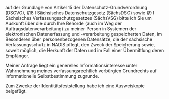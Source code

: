 auf der Grundlage von Artikel 15 der Datenschutz-Grundverordnung (DSGVO),
§18 I Sächsisches Datenschutzgesetz (SächsDSG) sowie
§9 I Sächsisches Verfassungsschutzgesetzes (SächsVSG) bitte ich Sie um Auskunft
über die durch Ihre Behörde (auch im Weg der Auftragsdatenverarbeitung) zu meiner
Person in Systemen der elektronischen Datenerfassung und -verarbeitung gespeicherten
Daten, im Besonderen über personenbezogenen Datensätze, die der sächsische
Verfassungsschutz in NADIS pflegt, den Zweck der Speicherung sowie, soweit möglich,
die Herkunft der Daten und im Fall einer Übermittlung deren Empfänger.

Meiner Anfrage liegt ein generelles Informationsinteresse unter Wahrnehmung
meines verfassungsrechtlich verbürgten Grundrechts auf informationelle
Selbstbestimmung zugrunde.

Zum Zwecke der Identitätsfeststellung habe ich eine Ausweiskopie beigefügt.
